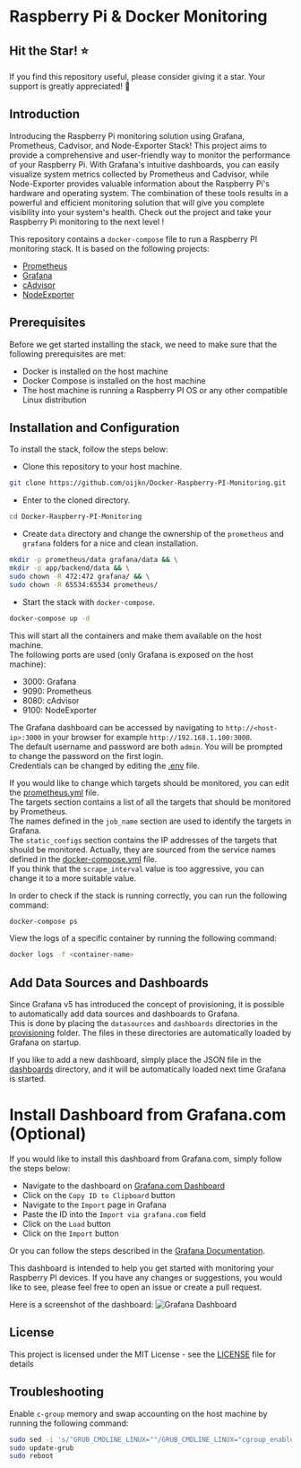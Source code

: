 # Raspberry Pi & Docker Monitoring

## Hit the Star! :star:

If you find this repository useful, please consider giving it a star. Your support is greatly appreciated! :pray:

## Introduction

Introducing the Raspberry Pi monitoring solution using Grafana, Prometheus, Cadvisor, and Node-Exporter Stack! This project aims to provide a comprehensive and user-friendly way to monitor the performance of your Raspberry Pi. With Grafana's intuitive dashboards, you can easily visualize system metrics collected by Prometheus and Cadvisor, while Node-Exporter provides valuable information about the Raspberry Pi's hardware and operating system. The combination of these tools results in a powerful and efficient monitoring solution that will give you complete visibility into your system's health. Check out the project and take your Raspberry Pi monitoring to the next level !

This repository contains a `docker-compose` file to run a Raspberry PI monitoring stack. It is based on the following projects:
- [Prometheus](https://prometheus.io/)
- [Grafana](http://grafana.org/)
- [cAdvisor](https://github.com/google/cadvisor)
- [NodeExporter](https://github.com/prometheus/node_exporter)

## Prerequisites

Before we get started installing the stack, we need to make sure that the following prerequisites are met:
- Docker is installed on the host machine
- Docker Compose is installed on the host machine
- The host machine is running a Raspberry PI OS or any other compatible Linux distribution

## Installation and Configuration

To install the stack, follow the steps below:

- Clone this repository to your host machine.
```bash
git clone https://github.com/oijkn/Docker-Raspberry-PI-Monitoring.git
```

- Enter to the cloned directory.
```bash
cd Docker-Raspberry-PI-Monitoring
```

 - Create `data` directory and change the ownership of the `prometheus` and `grafana` folders for a nice and clean installation.
```bash
mkdir -p prometheus/data grafana/data && \
mkdir -p app/backend/data && \
sudo chown -R 472:472 grafana/ && \
sudo chown -R 65534:65534 prometheus/
```

 - Start the stack with `docker-compose`.
```bash
docker-compose up -d
```

This will start all the containers and make them available on the host machine.
<br/>The following ports are used (only Grafana is exposed on the host machine):
- 3000: Grafana
- 9090: Prometheus
- 8080: cAdvisor
- 9100: NodeExporter

The Grafana dashboard can be accessed by navigating to `http://<host-ip>:3000` in your browser for example `http://192.168.1.100:3000`.
<br/>The default username and password are both `admin`. You will be prompted to change the password on the first login.
<br/>Credentials can be changed by editing the [.env](grafana/.env) file.

If you would like to change which targets should be monitored, you can edit the [prometheus.yml](prometheus/prometheus.yml) file.
<br/>The targets section contains a list of all the targets that should be monitored by Prometheus.
<br/>The names defined in the `job_name` section are used to identify the targets in Grafana.
<br/>The `static_configs` section contains the IP addresses of the targets that should be monitored. Actually, they are sourced from the service names defined in the [docker-compose.yml](docker-compose.yml) file.
<br/>If you think that the `scrape_interval` value is too aggressive, you can change it to a more suitable value.

In order to check if the stack is running correctly, you can run the following command:
```bash
docker-compose ps
```

View the logs of a specific container by running the following command:
```bash
docker logs -f <container-name>
```

## Add Data Sources and Dashboards

Since Grafana v5 has introduced the concept of provisioning, it is possible to automatically add data sources and dashboards to Grafana.
<br/>This is done by placing the `datasources` and `dashboards` directories in the [provisioning](grafana/provisioning) folder. The files in these directories are automatically loaded by Grafana on startup.

If you like to add a new dashboard, simply place the JSON file in the [dashboards](grafana/provisioning/dashboards) directory, and it will be automatically loaded next time Grafana is started.

# Install Dashboard from Grafana.com (Optional)

If you would like to install this dashboard from Grafana.com, simply follow the steps below:
- Navigate to the dashboard on [Grafana.com Dashboard](https://grafana.com/grafana/dashboards/15120-raspberry-pi-docker-monitoring/)
- Click on the `Copy ID to Clipboard` button
- Navigate to the `Import` page in Grafana
- Paste the ID into the `Import via grafana.com` field
- Click on the `Load` button
- Click on the `Import` button

Or you can follow the steps described in the [Grafana Documentation](https://grafana.com/docs/grafana/latest/dashboards/manage-dashboards/#import-a-dashboard).

This dashboard is intended to help you get started with monitoring your Raspberry PI devices. If you have any changes or suggestions, you would like to see, please feel free to open an issue or create a pull request.

Here is a screenshot of the dashboard:
![Grafana Dashboard](grafana/screenshots/dashboard.png)

## License

This project is licensed under the MIT License - see the [LICENSE](LICENSE) file for details

## Troubleshooting

Enable `c-group` memory and swap accounting on the host machine by running the following command:
```bash
sudo sed -i 's/^GRUB_CMDLINE_LINUX=""/GRUB_CMDLINE_LINUX="cgroup_enable=cpuset cgroup_enable=memory cgroup_memory=1 swapaccount=1"/' /etc/default/grub
sudo update-grub
sudo reboot
```
